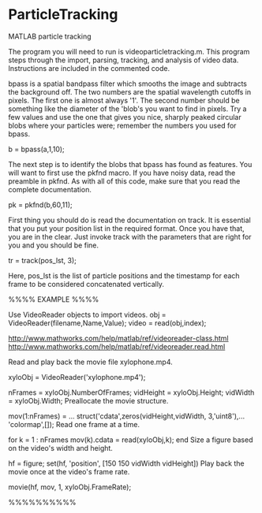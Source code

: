 ParticleTracking
================

MATLAB particle tracking

The program you will need to run is videoparticletracking.m. This program steps through the import, parsing, tracking, and analysis of video data. Instructions are included in the commented code.

bpass is a spatial bandpass filter which smooths the image and subtracts the background off. The two numbers are the spatial wavelength cutoffs in pixels. The first one is almost always '1'. The second number should be something like the diameter of the 'blob's you want to find in pixels. Try a few values and use the one that gives you nice, sharply peaked circular blobs where your particles were; remember the numbers you used for bpass.

b = bpass(a,1,10);

The next step is to identify the blobs that bpass has found as features. You will want to first use the pkfnd macro. If you have noisy data, read the preamble in pkfnd. As with all of this code, make sure that you read the complete documentation.

pk = pkfnd(b,60,11);

First thing you should do is read the documentation on track. It is essential that you put your position list in the required format. Once you have that, you are in the clear. Just invoke track with the parameters that are right for you and you should be fine. 

tr = track(pos_lst, 3);

Here, pos_lst is the list of particle positions and the timestamp for each frame to be considered concatenated vertically.


%%%% EXAMPLE %%%%

Use VideoReader objects to import videos.
obj = VideoReader(filename,Name,Value); 
video = read(obj,index);

http://www.mathworks.com/help/matlab/ref/videoreader-class.html
http://www.mathworks.com/help/matlab/ref/videoreader.read.html


Read and play back the movie file xylophone.mp4.

xyloObj = VideoReader('xylophone.mp4');

nFrames = xyloObj.NumberOfFrames;
vidHeight = xyloObj.Height;
vidWidth = xyloObj.Width;
Preallocate the movie structure.

mov(1:nFrames) = ...
    struct('cdata',zeros(vidHeight,vidWidth, 3,'uint8'),...
           'colormap',[]);
Read one frame at a time.

for k = 1 : nFrames
    mov(k).cdata = read(xyloObj,k);
end
Size a figure based on the video's width and height.

hf = figure;
set(hf, 'position', [150 150 vidWidth vidHeight])
Play back the movie once at the video's frame rate.

movie(hf, mov, 1, xyloObj.FrameRate);

%%%%%%%%%%
